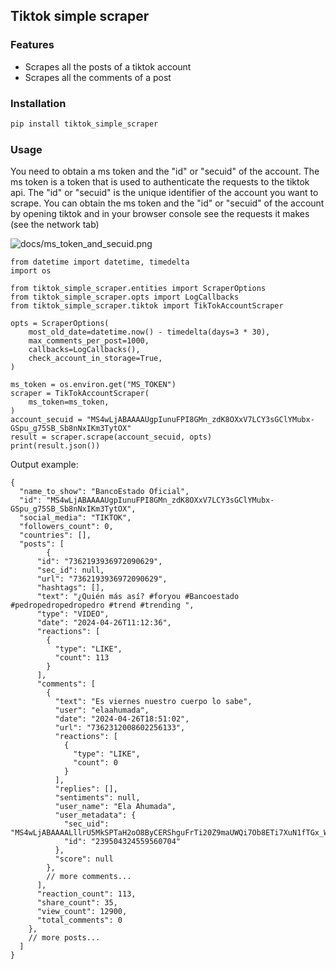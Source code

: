## Tiktok simple scraper

### Features
- Scrapes all the posts of a tiktok account
- Scrapes all the comments of a post

### Installation
```bash
pip install tiktok_simple_scraper
```

### Usage

You need to obtain a ms token and the "id" or "secuid" of the account.
The ms token is a token that is used to authenticate the requests to the tiktok api.
The "id" or "secuid" is the unique identifier of the account you want to scrape.
You can obtain the ms token and the "id" or "secuid" of the account by opening tiktok and in your browser console see the requests it makes (see the network tab)

![docs/ms_token_and_secuid.png](https://github.com/Eitol/tiktok_simple_scraper/blob/main/docs/ms_token_and_secuid.png?raw=true)

```python3
from datetime import datetime, timedelta
import os

from tiktok_simple_scraper.entities import ScraperOptions
from tiktok_simple_scraper.opts import LogCallbacks
from tiktok_simple_scraper.tiktok import TikTokAccountScraper

opts = ScraperOptions(
    most_old_date=datetime.now() - timedelta(days=3 * 30),
    max_comments_per_post=1000,
    callbacks=LogCallbacks(),
    check_account_in_storage=True,
)

ms_token = os.environ.get("MS_TOKEN")
scraper = TikTokAccountScraper(
    ms_token=ms_token,
)
account_secuid = "MS4wLjABAAAAUgpIunuFPI8GMn_zdK8OXxV7LCY3sGClYMubx-GSpu_g75SB_Sb8nNxIKm3TytOX"
result = scraper.scrape(account_secuid, opts)
print(result.json())
```

Output example:

```json5
{
  "name_to_show": "BancoEstado Oficial",
  "id": "MS4wLjABAAAAUgpIunuFPI8GMn_zdK8OXxV7LCY3sGClYMubx-GSpu_g75SB_Sb8nNxIKm3TytOX",
  "social_media": "TIKTOK",
  "followers_count": 0,
  "countries": [],
  "posts": [
        {
      "id": "7362193936972090629",
      "sec_id": null,
      "url": "7362193936972090629",
      "hashtags": [],
      "text": "¿Quién más así? #foryou #Bancoestado #pedropedropedropedro #trend #trending ",
      "type": "VIDEO",
      "date": "2024-04-26T11:12:36",
      "reactions": [
        {
          "type": "LIKE",
          "count": 113
        }
      ],
      "comments": [
        {
          "text": "Es viernes nuestro cuerpo lo sabe",
          "user": "elaahumada",
          "date": "2024-04-26T18:51:02",
          "url": "7362312008602256133",
          "reactions": [
            {
              "type": "LIKE",
              "count": 0
            }
          ],
          "replies": [],
          "sentiments": null,
          "user_name": "Ela Ahumada",
          "user_metadata": {
            "sec_uid": "MS4wLjABAAAALllrU5MkSPTaH2oO8ByCERShguFrTi20Z9maUWQi7Ob8ETi7XuN1fTGx_Wg3gaJr",
            "id": "239504324559560704"
          },
          "score": null
        },
        // more comments...
      ],
      "reaction_count": 113,
      "share_count": 35,
      "view_count": 12900,
      "total_comments": 0
    },
    // more posts...
  ]
}
```